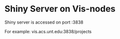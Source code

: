 # Shiny Server on Vis-nodes

Shiny server is accessed on port :3838

For example:
vis.acs.unt.edu:3838/projects 